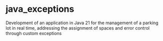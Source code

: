 # java_exceptions
 Development of an application in Java 21 for the management of a parking lot in real time, addressing the assignment of spaces and error control through custom exceptions
